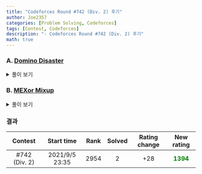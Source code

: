 ```yaml
---
title: "Codeforces Round #742 (Div. 2) 후기"
author: Joe2357
categories: [Problem Solving, Codeforces]
tags: [Contest, Codeforces]
description: "- Codeforces Round #742 (Div. 2) 후기"
math: true
---
```






### A. [Domino Disaster](https://codeforces.com/contest/1567/problem/A)

<details markdown="1"><summary>풀이 보기</summary>
#### 풀이  

사용할 수 있는 도미노는 총 4종류. 덮어야하는 줄은 2줄이다. 여기서 Alice가 위 또는 아래 1줄의 정보를 알려준다. 우리는 이 정보를 토대로 다른 줄의 도미노를 알아내야한다.

잠깐 고민해보면 알겠지만, 입력되는 문자에 대해 **일대일 대응**이 성립한다는 것을 알 수 있다. `U`라면 `D`, `D`라면 `U`. 세로 도미노가 아니라면 가로 도미노라는 얘기이며, 이 때에는 `LR`로 출력하면 된다.

#### 코드

```c
#include <stdio.h>

#define M 100 + 1

char str[M];
char ret[M];
int n;

int main() {
    int t;
    scanf("%d", &t);
    while (t--) {
        scanf("%d", &n);
        scanf("%s", str);

        int i;
        for (i = 0; str[i]; ++i) {
            if (str[i] == 'U') {
                ret[i] = 'D';
            } else if (str[i] == 'D') {
                ret[i] = 'U';
            } else {
                ret[i] = 'L', ret[++i] = 'R';
            }
        }
        ret[i] = '\0';
        printf("%s\n", ret);
    }
    return 0;
}
```

</details>

### B. [MEXor Mixup](https://codeforces.com/contest/1567/problem/B)

<details markdown="1"><summary>풀이 보기</summary>
#### 풀이  

배열의 최종 $MEX$와 $XOR$이 주어졌을 때, 만들 수 있는 배열의 **최소 길이**를 출력하라는 문제이다.

우선 우리는 $MEX$를 통해 $0$부터 $MEX-1$까지는 배열에 들어있어야 하며, $MEX$는 배열에 존재하지 않음을 알 수 있다. 그럼 우선 $0$부터 $MEX-1$까지는 미리 ^ 연산을 해두어 값을 $x$에 저장하자.

이제 이 $x$값과 $XOR$값을 토대로 최종 배열의 길이를 유추해낼 수 있다.

- $x = XOR$인 경우 : 배열이 이미 만들어졌으므로 현재 길이를 출력한다
- $x~\oplus~MEX = XOR$인 경우 : 값을 1개만 추가한다고 만들 수 있는 상황이 아니다. 현재 길이에 $2$를 더해 출력한다
- 이외의 경우 : $x~\oplus~XOR$ 하나만 넣어주면 원하는 배열을 얻어낼 수 있다. 현재 길이에 $1$을 더해 출력한다

#### 코드

```c
#include <stdio.h>

#define M 300010

int arr[M];

int main() {
    for (int i = 1; i < M; ++i) {
        arr[i] = arr[i - 1] ^ i;
    }

    int t;
    scanf("%d", &t);
    while (t--) {
        int a, b;
        scanf("%d %d", &a, &b);
        int x = arr[a - 1];

        if (x == b) {
            printf("%d\n", a);
        } else if ((x ^ a) == b) {
            printf("%d\n", a + 2);
        } else {
            printf("%d\n", a + 1);
        }
    }
    return 0;
}
```

</details>



### 결과

|    Contest    |   Start time   | Rank | Solved | Rating change |                New rating                 |
| :-----------: | :------------: | :--: | :----: | :-----------: | :---------------------------------------: |
| #742 (Div. 2) | 2021/9/5 23:35 | 2954 |   2    |      +28      | <strong style="color:green">1394</strong> |



